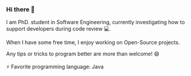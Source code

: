 ### Hi there 👋

I am PhD. student in Software Engineering, currently investigating how to support developers during code review 💻.

When I have some free time, I enjoy working on Open-Source projects. 

Any tips or tricks to program better are more than welcome! 😄
<br>
<br>
⚡ Favorite programming language: Java

<!--
**EFregnan/EFregnan** is a ✨ _special_ ✨ repository because its `README.md` (this file) appears on your GitHub profile.

Here are some ideas to get you started:

- 
- 🌱 I’m currently learning ...
- 👯 I’m looking to collaborate on ...
- 🤔 I’m looking for help with ...
- 💬 Ask me about ...
- 📫 How to reach me: ...
-  Pronouns: ...
- 
-->
